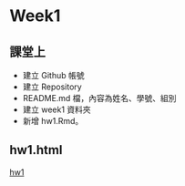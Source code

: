 # Week1
## 課堂上
* 建立 Github 帳號
* 建立 Repository
* README.md 檔，內容為姓名、學號、組別
* 建立 week1 資料夾
* 新增 hw1.Rmd。

## hw1.html
[hw1](https://bo-han.github.io/NTU-R/week1/hw1.html)
